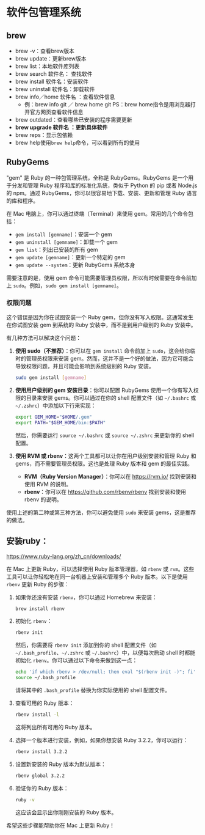 # 软件包管理系统

## brew

- brew -v：查看brew版本
- brew update：更新brew版本
- brew list：本地软件库列表
- brew search 软件名： 查找软件
- brew install 软件名：安装软件
- brew uninstall 软件名：卸载软件
- brew info／home 软件名 ：查看软件信息
  - 例：brew info git ／ brew home git
    PS：brew home指令是用浏览器打开官方网页查看软件信息
- brew outdated：查看哪些已安装的程序需要更新
- **brew upgrade 软件名 ：更新具体软件**
- brew reps：显示包依赖
- brew help使用`brew help`命令，可以看到所有的使用

## RubyGems

"gem" 是 Ruby 的一种包管理系统，全称是 RubyGems。RubyGems 是一个用于分发和管理 Ruby 程序和库的标准化系统，类似于 Python 的 pip 或者 Node.js 的 npm。通过 RubyGems，你可以很容易地下载、安装、更新和管理 Ruby 语言的库和程序。

在 Mac 电脑上，你可以通过终端（Terminal）来使用 gem。常用的几个命令包括：

- `gem install [gemname]`：安装一个 gem
- `gem uninstall [gemname]`：卸载一个 gem
- `gem list`：列出已安装的所有 gem
- `gem update [gemname]`：更新一个特定的 gem
- `gem update --system`：更新 RubyGems 系统本身

需要注意的是，使用 gem 命令可能需要管理员权限，所以有时候需要在命令前加上 `sudo`。例如，`sudo gem install [gemname]`。

### 权限问题

这个错误是因为你在试图安装一个 Ruby gem，但你没有写入权限。这通常发生在你试图安装 gem 到系统的 Ruby 安装中，而不是到用户级别的 Ruby 安装中。

有几种方法可以解决这个问题：

1. **使用 sudo（不推荐）**：你可以在 `gem install` 命令前加上 `sudo`，这会给你临时的管理员权限来安装 gem。然而，这并不是一个好的做法，因为它可能会导致权限问题，并且可能会影响到系统级别的 Ruby 安装。

    ```bash
    sudo gem install [gemname]
    ```

2. **使用用户级别的 gem 安装目录**：你可以配置 RubyGems 使用一个你有写入权限的目录来安装 gems。你可以通过在你的 shell 配置文件（如 `~/.bashrc` 或 `~/.zshrc`）中添加以下行来实现：

    ```bash
    export GEM_HOME="$HOME/.gem"
    export PATH="$GEM_HOME/bin:$PATH"
    ```

    然后，你需要运行 `source ~/.bashrc` 或 `source ~/.zshrc` 来更新你的 shell 配置。

3. **使用 RVM 或 rbenv**：这两个工具都可以让你在用户级别安装和管理 Ruby 和 gems，而不需要管理员权限。这也是处理 Ruby 版本和 gem 的最佳实践。

    - **RVM（Ruby Version Manager）**：你可以在 https://rvm.io/ 找到安装和使用 RVM 的说明。
    - **rbenv**：你可以在 https://github.com/rbenv/rbenv 找到安装和使用 rbenv 的说明。

使用上述的第二种或第三种方法，你可以避免使用 `sudo` 来安装 gems，这是推荐的做法。

## 安装ruby：

https://www.ruby-lang.org/zh_cn/downloads/

在 Mac 上更新 Ruby，可以选择使用 Ruby 版本管理器，如 `rbenv` 或 `rvm`。这些工具可以让你轻松地在同一台机器上安装和管理多个 Ruby 版本。以下是使用 `rbenv` 更新 Ruby 的步骤：

1. 如果你还没有安装 `rbenv`，你可以通过 Homebrew 来安装：

   ```bash
   brew install rbenv
   ```

2. 初始化 `rbenv`：

   ```bash
   rbenv init
   ```

   然后，你需要将 `rbenv init` 添加到你的 shell 配置文件（如 `~/.bash_profile`、`~/.zshrc` 或 `~/.bashrc`）中，以便每次启动 shell 时都能初始化 `rbenv`。你可以通过以下命令来做到这一点：

   ```bash
   echo 'if which rbenv > /dev/null; then eval "$(rbenv init -)"; fi' >> ~/.bash_profile
   source ~/.bash_profile
   ```

   请将其中的 `.bash_profile` 替换为你实际使用的 shell 配置文件。

3. 查看可用的 Ruby 版本：

   ```bash
   rbenv install -l
   ```

   这将列出所有可用的 Ruby 版本。

4. 选择一个版本进行安装，例如，如果你想安装 Ruby 3.2.2，你可以运行：

   ```bash
   rbenv install 3.2.2
   ```

5. 设置新安装的 Ruby 版本为默认版本：

   ```bash
   rbenv global 3.2.2
   ```

6. 验证你的 Ruby 版本：

   ```bash
   ruby -v
   ```

   这应该会显示出你刚刚安装的 Ruby 版本。

希望这些步骤能帮助你在 Mac 上更新 Ruby！
